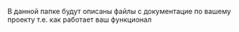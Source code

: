 В данной папке будут описаны файлы с документацие по вашему проекту т.е. как работает ваш функционал
